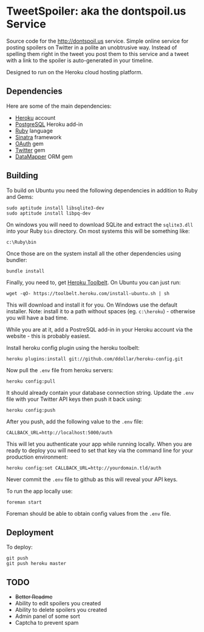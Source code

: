 TweetSpoiler: aka the dontspoil.us Service
==========================================

Source code for the http://dontspoil.us service. Simple online service for
posting spoilers on Twitter in a polite an unobtrusive way. Instead of
spelling them right in the tweet you post them to this service and a tweet
with a link to the spoiler is auto-generated in your timeline.

Designed to run on the Heroku cloud hosting platform.

Dependencies
------------

Here are some of the main dependencies:

* [Heroku][he] account
* [PostgreSQL][po] Heroku add-in
* [Ruby][rb] language
* [Sinatra][si] framework
* [OAuth][oag] gem
* [Twitter][twg] gem
* [DataMapper][dm] ORM gem

Building
--------

To build on Ubuntu you need the following dependencies in addition to Ruby and Gems:

    sudo aptitude install libsqlite3-dev
    sudo aptitude install libpq-dev

On windows you will need to download SQLite and extract the `sqlite3.dll` into 
your Ruby `bin` directory. On most systems this will be something like:

    c:\Ruby\bin

Once those are on the system install all the other dependencies using bundler:

    bundle install

Finally, you need to, get [Heroku Toolbelt][to]. On Ubuntu you can just run:

    wget -qO- https://toolbelt.heroku.com/install-ubuntu.sh | sh

This will download and install it for you. On Windows use the default installer.
Note: install it to a path without spaces (eg. `c:\heroku`) - otherwise you
will have a bad time.

While you are at it, add a PostreSQL add-in in your Heroku account via the
website - this is probably easiest.

Install heroku config plugin using the heroku toolbelt:

    heroku plugins:install git://github.com/ddollar/heroku-config.git

Now pull the `.env` file from heroku servers:

    heroku config:pull

It should already contain your database connection string. Update the `.env` 
file with your Twitter API keys then push it back using:

    heroku config:push

After you push, add the following value to the `.env` file:

    CALLBACK_URL=http://localhost:5000/auth

This will let you authenticate your app while running locally. When you are ready
to deploy you will need to set that key via the command line for your production
environment:

    heroku config:set CALLBACK_URL=http://yourdomain.tld/auth

Never commit the `.env` file to github as this will reveal your API keys.

To run the app locally use:

    foreman start

Foreman should be able to obtain config values from the `.env` file.

Deployment
----------

To deploy:

    git push
    git push heroku master


TODO
----

* ~~Better Readme~~
* Ability to edit spoilers you created
* Ability to delete spoilers you created
* Admin panel of some sort
* Captcha to prevent spam

[rb]: http://rubylang.org
[he]: http://heroku.com
[si]: http://sinatrarb.com
[twg]: https://github.com/jnunemaker/twitter
[oag]: https://github.com/pelle/oauth
[dm]: http://datamapper.org/
[po]: https://postgres.heroku.com/

[to]: https://toolbelt.heroku.com/
